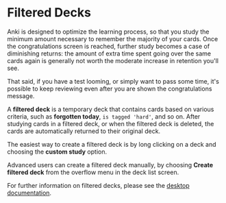 # Filtered Decks

Anki is designed to optimize the learning process, so that you study the minimum amount necessary to remember the majority of your cards. Once the congratulations screen is reached, further study becomes a case of diminishing returns: the amount of extra time spent going over the same cards again is generally not worth the moderate increase in retention you'll see.

That said, if you have a test looming, or simply want to pass some time, it's possible to keep reviewing even after you are shown the congratulations message.

A **filtered deck** is a temporary deck that contains cards based on various criteria, such as **forgotten today**, `is tagged 'hard'`, and so on. After studying cards in a filtered deck, or when the filtered deck is deleted, the cards are automatically returned to their original deck.

The easiest way to create a filtered deck is by long clicking on a deck and choosing the **custom study** option.

Advanced users can create a filtered deck manually, by choosing **Create filtered deck** from the overflow menu in the deck list screen.

For further information on filtered decks, please see the [desktop documentation](https://docs.ankiweb.net/filtered-decks.html#filtered-decks--cramming).
